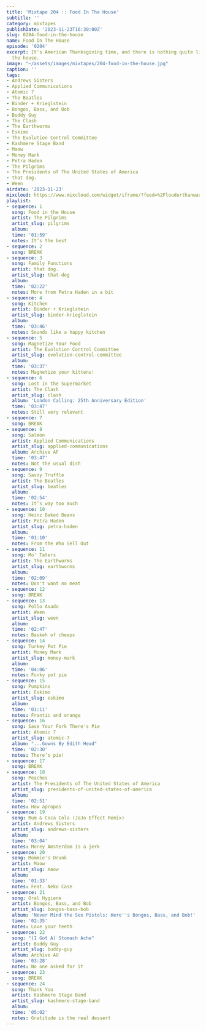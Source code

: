 ```yaml
---
title: 'Mixtape 204 :: Food In The House'
subtitle: ''
category: mixtapes
publishDate: '2023-11-23T16:30:00Z'
slug: 0204-food-in-the-house
name: Food In The House
episode: '0204'
excerpt: It's American Thanksgiving time, and there is nothing quite like food in
  the house.
image: "~/assets/images/mixtapes/204-food-in-the-house.jpg"
caption: ''
tags:
- Andrews Sisters
- Applied Communications
- Atomic 7
- The Beatles
- Binder + Krieglstein
- Bongos, Bass, and Bob
- Buddy Guy
- The Clash
- The Earthworms
- Eskimo
- The Evolution Control Committee
- Kashmere Stage Band
- Maow
- Money Mark
- Petra Haden
- The Pilgrims
- The Presidents of The United States of America
- that dog.
- Ween
airdate: '2023-11-23'
mixcloud: https://www.mixcloud.com/widget/iframe/?feed=%2Flouderthanwar%2Fthe-mixtape-204-food-in-the-house-2023-11-23%2F&hide_artwork=1&hide_cover=1
playlist:
- sequence: 1
  song: Food in the House
  artist: The Pilgrims
  artist_slug: pilgrims
  album:
  time: '01:59'
  notes: It’s the best
- sequence: 2
  song: BREAK
- sequence: 3
  song: Family Functions
  artist: that dog.
  artist_slug: that-dog
  album:
  time: '02:22'
  notes: More from Petra Haden in a bit
- sequence: 4
  song: Kitchen
  artist: Binder + Krieglstein
  artist_slug: binder-krieglstein
  album:
  time: '03:46'
  notes: Sounds like a happy kitchen
- sequence: 5
  song: Magnetize Your Food
  artist: The Evolution Control Committee
  artist_slug: evolution-control-committee
  album:
  time: '03:37'
  notes: Magnetize your kittens!
- sequence: 6
  song: Lost in the Supermarket
  artist: The Clash
  artist_slug: clash
  album: 'London Calling: 25th Anniversary Edition'
  time: '03:47'
  notes: Still very relevant
- sequence: 7
  song: BREAK
- sequence: 8
  song: Salmon
  artist: Applied Communications
  artist_slug: applied-communications
  album: Archive AF
  time: '03:47'
  notes: Not the usual dish
- sequence: 9
  song: Savoy Truffle
  artist: The Beatles
  artist_slug: beatles
  album:
  time: '02:54'
  notes: It’s way too much
- sequence: 10
  song: Heinz Baked Beans
  artist: Petra Haden
  artist_slug: petra-haden
  album:
  time: '01:10'
  notes: From the Who Sell Out
- sequence: 11
  song: Mo' Taters
  artist: The Earthworms
  artist_slug: earthworms
  album:
  time: '02:09'
  notes: Don't want no meat
- sequence: 12
  song: BREAK
- sequence: 13
  song: Pollo Asado
  artist: Ween
  artist_slug: ween
  album:
  time: '02:47'
  notes: Baskeh of cheeps
- sequence: 14
  song: Turkey Pot Pie
  artist: Money Mark
  artist_slug: money-mark
  album:
  time: '04:06'
  notes: Funky pot pie
- sequence: 15
  song: Pumpkins
  artist: Eskimo
  artist_slug: eskimo
  album:
  time: '01:11'
  notes: Frantic and orange
- sequence: 16
  song: Save Your Fork There's Pie
  artist: Atomic 7
  artist_slug: atomic-7
  album: "...Gowns By Edith Head"
  time: '02:30'
  notes: There’s pie!
- sequence: 17
  song: BREAK
- sequence: 18
  song: Peaches
  artist: The Presidents of The United States of America
  artist_slug: presidents-of-united-states-of-america
  album:
  time: '02:51'
  notes: How apropos
- sequence: 19
  song: Rum & Coca Cola (JoJo Effect Remix)
  artist: Andrews Sisters
  artist_slug: andrews-sisters
  album:
  time: '03:04'
  notes: Morey Amsterdam is a jerk
- sequence: 20
  song: Mommie's Drunk
  artist: Maow
  artist_slug: maow
  album:
  time: '01:33'
  notes: Feat. Neko Case
- sequence: 21
  song: Oral Hygiene
  artist: Bongos, Bass, and Bob
  artist_slug: bongos-bass-bob
  album: 'Never Mind the Sex Pistols: Here''s Bongos, Bass, and Bob!'
  time: '02:35'
  notes: Love your teeth
- sequence: 22
  song: "(I Got A) Stomach Ache"
  artist: Buddy Guy
  artist_slug: buddy-guy
  album: Archive AU
  time: '03:28'
  notes: No one asked for it
- sequence: 23
  song: BREAK
- sequence: 24
  song: Thank You
  artist: Kashmere Stage Band
  artist_slug: kashmere-stage-band
  album:
  time: '05:02'
  notes: Gratitude is the real dessert
---
```


